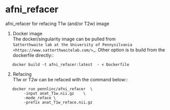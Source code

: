 afni_refacer
==============
 
afni_refacer for refacing T1w (and/or T2w) image 


1. Docker image \
 The docker/singularity image can be pulled from   
`Satterthwaite lab at the University of Pennysilvania
<https://www.satterthwaitelab.com/>`_. 
Other option is to build from the  dockerfile directly::
```
   docker build -t afni_refacer:latest  - < Dockerfile
  ```

2. Refacing \
T1w or T2w can be refaced with the command below::   
```
   docker run pennlinc/afni_refacer  \
        -input anat_T1w.nii.gz    \
        -mode_reface \
        -prefix anat_T1w_reface.nii.gz
```
